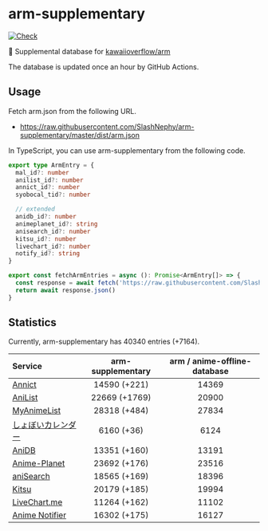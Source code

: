 # arm-supplementary

[![Check](https://github.com/SlashNephy/arm-supplementary/actions/workflows/check-node.yml/badge.svg)](https://github.com/SlashNephy/arm-supplementary/actions/workflows/check-node.yml)

💊 Supplemental database for [kawaiioverflow/arm](https://github.com/kawaiioverflow/arm)

The database is updated once an hour by GitHub Actions.

## Usage

Fetch arm.json from the following URL.

- https://raw.githubusercontent.com/SlashNephy/arm-supplementary/master/dist/arm.json

In TypeScript, you can use arm-supplementary from the following code.

```TypeScript
export type ArmEntry = {
  mal_id?: number
  anilist_id?: number
  annict_id?: number
  syobocal_tid?: number

  // extended
  anidb_id?: number
  animeplanet_id?: string
  anisearch_id?: number
  kitsu_id?: number
  livechart_id?: number
  notify_id?: string
}

export const fetchArmEntries = async (): Promise<ArmEntry[]> => {
  const response = await fetch('https://raw.githubusercontent.com/SlashNephy/arm-supplementary/master/dist/arm.json')
  return await response.json()
}
```

## Statistics

Currently, arm-supplementary has 40340 entries (+7164).

| Service                                     | arm-supplementary | arm / anime-offline-database |
| :------------------------------------------ | :---------------: | :--------------------------: |
| [Annict](https://annict.com)                |   14590 (+221)    |            14369             |
| [AniList](https://anilist.co)               |   22669 (+1769)   |            20900             |
| [MyAnimeList](https://myanimelist.net)      |   28318 (+484)    |            27834             |
| [しょぼいカレンダー](https://cal.syoboi.jp) |    6160 (+36)     |             6124             |
| [AniDB](https://anidb.net)                  |   13351 (+160)    |            13191             |
| [Anime-Planet](https://anime-planet.com)    |   23692 (+176)    |            23516             |
| [aniSearch](https://anisearch.com)          |   18565 (+169)    |            18396             |
| [Kitsu](https://kitsu.io)                   |   20179 (+185)    |            19994             |
| [LiveChart.me](https://livechart.me)        |   11264 (+162)    |            11102             |
| [Anime Notifier](https://notify.moe)        |   16302 (+175)    |            16127             |

